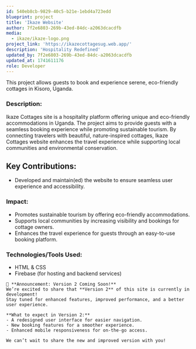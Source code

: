 ```yaml
---
id: 540eb8cb-9829-40c5-b21e-1ebd4a723edd
blueprint: project
title: 'Ikaze Website'
author: 7f2e6803-269b-43ed-84dc-a2063dcacdfb
media:
  - ikaze/ikaze-logo.png
project_link: 'https://ikazecottagesug.web.app/'
description: 'Hospitality Redefined'
updated_by: 7f2e6803-269b-43ed-84dc-a2063dcacdfb
updated_at: 1741611176
role: Developer
---
```

This project allows guests to book and experience serene, eco-friendly cottages in Kisoro, Uganda.

### Description:

Ikaze Cottages site is a hospitality platform offering unique and eco-friendly accommodations in Uganda. The project aims to provide guests with a seamless booking experience while promoting sustainable tourism. By connecting travelers with beautiful, nature-inspired cottages, Ikaze Cottages website enhances the travel experience while supporting local communities and environmental conservation.

## Key Contributions:

- Developed and maintain(ed) the website to ensure seamless user experience and accessibility.

### Impact:

- Promotes sustainable tourism by offering eco-friendly accommodations.
- Supports local communities by increasing visibility and bookings for cottage owners.
- Enhances the travel experience for guests through an easy-to-use booking platform.

### Technologies/Tools Used:

- HTML & CSS
- Firebase (for hosting and backend services)

```
🚀 **Announcement: Version 2 Coming Soon!**  
We’re excited to share that **Version 2** of this site is currently in development!
Stay tuned for enhanced features, improved performance, and a better user experience.  

**What to expect in Version 2:**  
- A redesigned user interface for easier navigation.  
- New booking features for a smoother experience.  
- Enhanced mobile responsiveness for on-the-go access.  

We can’t wait to share the new and improved version with you!  
```